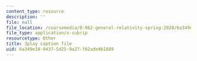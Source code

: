 ```yaml
---
content_type: resource
description: ''
file: null
file_location: /coursemedia/8-962-general-relativity-spring-2020/6a349e1894375d259a27f82ade4b1089_wBvXOb59l-k.vtt
file_type: application/x-subrip
resourcetype: Other
title: 3play caption file
uid: 6a349e18-9437-5d25-9a27-f82ade4b1089
---
```

